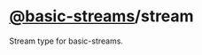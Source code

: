 # [@basic-streams](https://github.com/rpominov/basic-streams)/stream

Stream<T> type for basic-streams.
